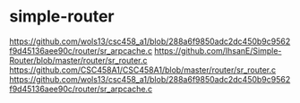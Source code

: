 # simple-router
https://github.com/wols13/csc458_a1/blob/288a6f9850adc2dc450b9c9562f9d45136aee90c/router/sr_arpcache.c
https://github.com/IhsanE/Simple-Router/blob/master/router/sr_router.c
https://github.com/CSC458A1/CSC458A1/blob/master/router/sr_router.c
https://github.com/wols13/csc458_a1/blob/288a6f9850adc2dc450b9c9562f9d45136aee90c/router/sr_arpcache.c
